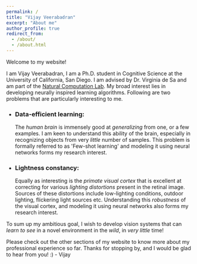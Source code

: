 ```yaml
---
permalink: /
title: "Vijay Veerabadran"
excerpt: "About me"
author_profile: true
redirect_from:
  - /about/
  - /about.html
---
```


Welcome to my website!

I am Vijay Veerabadran, I am a Ph.D. student in Cognitive Science at the University of California, San Diego. I am advised by Dr. Virginia de Sa and am part of the [Natural Computation Lab](http://www.cogsci.ucsd.edu/~desa/). My broad interest lies in developing neurally inspired learning algorithms. Following are two problems that are particularly interesting to me.

* ### Data-efficient learning:
    The *human brain* is immensely good at *generalizing* from one, or a few examples. I am keen to understand this ability of the brain, especially in recognizing objects from very *little* number of samples. This problem is formally referred to as 'Few-shot learning' and modeling it using neural networks forms my research interest.

* ### Lightness constancy:
    Equally as interesting is the *primate visual cortex* that is excellent at correcting for various *lighting distortions* present in the retinal image. Sources of these distortions include low-lighting conditions, outdoor lighting, flickering light sources etc. Understanding this *robustness* of the visual cortex, and modeling it using neural networks also forms my research interest. 

To sum up my ambitious goal, I wish to develop vision systems that can *learn to see* in a novel environment in the *wild*, in *very little* time!

Please check out the other sections of my website to know more about my professional experience so far. Thanks for stopping by, and I would be glad to hear from you! :) - Vijay
